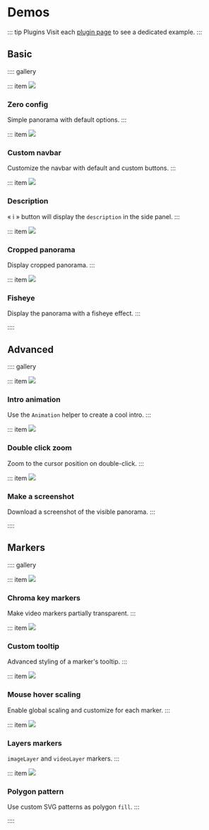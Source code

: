 # Demos

::: tip Plugins
Visit each [plugin page](../plugins/) to see a dedicated example.
:::

## Basic

:::: gallery

::: item
[![](../images/demos/default.jpg)](./basic/0-config.md)

### Zero config

Simple panorama with default options.
:::

::: item
[![](../images/demos/navbar.jpg)](./basic/custom-navbar.md)

### Custom navbar

Customize the navbar with default and custom buttons.
:::

::: item
[![](../images/demos/description.jpg)](./basic/description.md)

### Description

&laquo; i &raquo; button will display the `description` in the side panel.
:::

::: item
[![](../images/demos/cropped-panorama.jpg)](./basic/cropped-panorama.md)

### Cropped panorama

Display cropped panorama.
:::

::: item
[![](../images/demos/fisheye.jpg)](./basic/fisheye.md)

### Fisheye

Display the panorama with a fisheye effect.
:::

::::

## Advanced

:::: gallery

::: item
[![](../images/demos/animation.gif)](./advanced/animation.md)

### Intro animation

Use the `Animation` helper to create a cool intro.
:::

::: item
[![](../images/demos/double-click-zoom.gif)](./advanced/double-click-zoom.md)

### Double click zoom

Zoom to the cursor position on double-click.
:::

::: item
[![](../images/demos/screenshot.jpg)](./advanced/screenshot.md)

### Make a screenshot

Download a screenshot of the visible panorama.
:::

::::

## Markers

:::: gallery

::: item
[![](../images/demos/chroma-key.jpg)](./markers/chroma-key.md)

### Chroma key markers

Make video markers partially transparent.
:::

::: item
[![](../images/demos/custom-marker.jpg)](./markers/custom-tooltip.md)

### Custom tooltip

Advanced styling of a marker's tooltip.
:::

::: item
[![](../images/demos/hover-scale.jpg)](./markers/hover-scale.md)

### Mouse hover scaling

Enable global scaling and customize for each marker.
:::

::: item
[![](../images/demos/marker-layer.jpg)](./markers/layers.md)

### Layers markers

`imageLayer` and `videoLayer` markers.
:::

::: item
[![](../images/demos/polygon-pattern.jpg)](./markers/polygon-pattern.md)

### Polygon pattern

Use custom SVG patterns as polygon `fill`.
:::

::::
